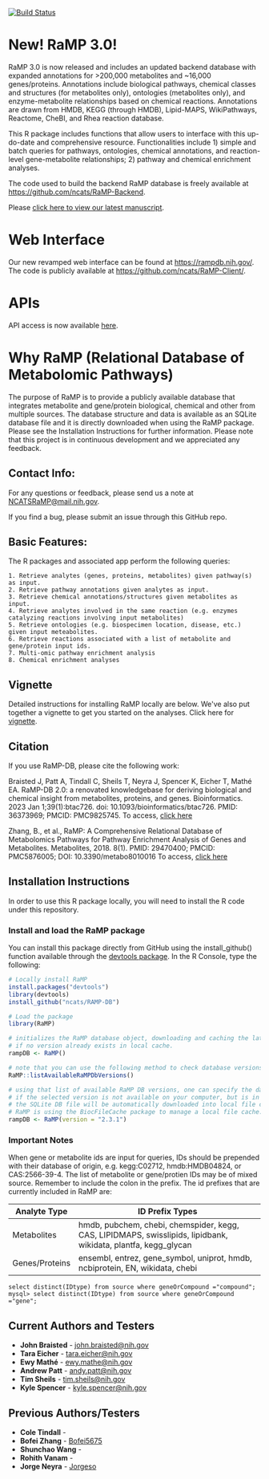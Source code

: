 [![Build Status](https://api.travis-ci.com/ncats/RaMP-DB.svg?branch=main)](https://travis-ci.com/github/ncats/RaMP-DB)

# New!  RaMP 3.0!

RaMP 3.0 is now released and includes an updated backend database with 
expanded annotations for >200,000 metabolites and ~16,000 genes/proteins.  Annotations include biological pathways, chemical classes and structures (for metabolites only), ontologies (metabolites only), and enzyme-metabolite relationships based on chemical reactions. Annotations are drawn from HMDB, KEGG (through HMDB), Lipid-MAPS, WikiPathways, Reactome, CheBI, and Rhea reaction database. 

This R package includes functions that allow users to interface with this up-do-date and comprehensive resource.  Functionalities include 1) simple and batch queries for pathways, ontologies, chemical annotations, and reaction-level gene-metabolite relationships; 2) pathway and chemical enrichment analyses.

The code used to build the backend RaMP database is freely available at https://github.com/ncats/RaMP-Backend.

Please [click here to view our latest manuscript](https://pubmed.ncbi.nlm.nih.gov/36373969/).

# Web Interface
Our new revamped web interface can be found at https://rampdb.nih.gov/.  The code is publicly available at https://github.com/ncats/RaMP-Client/.

# APIs
API access is now available [here](https://rampdb.nih.gov/api).

# Why RaMP (Relational Database of Metabolomic Pathways)

The purpose of RaMP is to provide a publicly available database that integrates metabolite and gene/protein biological, 
chemical and other from multiple sources. The database structure and data is available as an SQLite database file and it is directly downloaded when using the RaMP package.
Please see the Installation Instructions for further information.
Please note that this project is in continuous development and we appreciated any feedback. 

## Contact Info:
For any questions or feedback, please send us a note at [NCATSRaMP@mail.nih.gov](NCATSRaMP@mail.nih.gov). 

If you find a bug, please submit an issue through this GitHub repo. 

## Basic Features:
The R packages and associated app perform  the following queries:

	1. Retrieve analytes (genes, proteins, metabolites) given pathway(s) as input.
	2. Retrieve pathway annotations given analytes as input.
	3. Retrieve chemical annotations/structures given metabolites as input.
	4. Retrieve analytes involved in the same reaction (e.g. enzymes catalyzing reactions involving input metabolites)
	5. Retrieve ontologies (e.g. biospecimen location, disease, etc.) given input meteabolites.
	6. Retrieve reactions associated with a list of metabolite and gene/protein input ids.     
	7. Multi-omic pathway enrichment analysis
	8. Chemical enrichment analyses

## Vignette
Detailed instructions for installing RaMP locally are below.  We've also put together a vignette to get you started on the analyses.  Click here for [vignette](https://ncats.github.io/RaMP-DB/RaMP_Vignette.html).


## Citation
If you use RaMP-DB, please cite the following work:

Braisted J, Patt A, Tindall C, Sheils T, Neyra J, Spencer K, Eicher T, Mathé EA. RaMP-DB 2.0: a renovated knowledgebase for deriving biological and chemical insight from metabolites, proteins, and genes. Bioinformatics. 2023 Jan 1;39(1):btac726. doi: 10.1093/bioinformatics/btac726. PMID: 36373969; PMCID: PMC9825745.
To access, [click here](https://pubmed.ncbi.nlm.nih.gov/36373969/)

Zhang, B., et al., RaMP: A Comprehensive Relational Database of Metabolomics Pathways for Pathway Enrichment Analysis of Genes and Metabolites. Metabolites, 2018. 8(1). PMID: 29470400; PMCID: PMC5876005; DOI: 10.3390/metabo8010016
To access, [click here](https://www.mdpi.com/2218-1989/8/1/16)

## Installation Instructions
In order to use this R package locally, you will need to install the R code under this repository.

### Install and load the RaMP package 
You can install this package directly from GitHub using the install_github() function available through the [devtools package](https://cran.r-project.org/web/packages/devtools/index.html). In the R Console, type the following:
```R
# Locally install RaMP
install.packages("devtools")
library(devtools)
install_github("ncats/RAMP-DB")

# Load the package
library(RaMP)

# initializes the RaMP database object, downloading and caching the latest SQLite database
# if no version already exists in local cache.
rampDB <- RaMP()

# note that you can use the following method to check database versions hosted in your local cache and in our remote repository.
RaMP::listAvailableRaMPDbVersions()

# using that list of available RaMP DB versions, one can specify the database version to use
# if the selected version is not available on your computer, but is in our remote repository at GitHub,
# the SQLite DB file will be automatically downloaded into local file cache.
# RaMP is using the BiocFileCache package to manage a local file cache.
rampDB <- RaMP(version = "2.3.1")

```

### Important Notes

When gene or metabolite ids are input for queries, IDs should be prepended with their database of origin, e.g. kegg:C02712, hmdb:HMDB04824, or CAS:2566-39-4. The list of metabolite or gene/protien IDs may be of mixed source. Remember to include the colon in the prefix. The id prefixes that are currently included in RaMP are: 

| Analyte Type | ID Prefix Types |
|--------------|-----------------|
| Metabolites | hmdb, pubchem, chebi, chemspider, kegg, CAS, LIPIDMAPS, swisslipids, lipidbank, wikidata, plantfa, kegg_glycan |
| Genes/Proteins | ensembl, entrez, gene_symbol, uniprot, hmdb, ncbiprotein, EN, wikidata, chebi


```
select distinct(IDtype) from source where geneOrCompound ="compound";
mysql> select distinct(IDtype) from source where geneOrCompound ="gene";
```

## Current Authors and Testers
* **John Braisted** - john.braisted@nih.gov
* **Tara Eicher** - tara.eicher@nih.gov
* **Ewy Mathé** - ewy.mathe@nih.gov
* **Andrew Patt** - andy.patt@nih.gov
* **Tim Sheils** - tim.sheils@nih.gov
* **Kyle Spencer** - kyle.spencer@nih.gov


## Previous Authors/Testers
* **Cole Tindall** - 
* **Bofei Zhang** - [Bofei5675](https://github.com/Bofei5675)
* **Shunchao Wang** - 
* **Rohith Vanam** - 
* **Jorge Neyra** - [Jorgeso](https://github.com/jorgeso)
